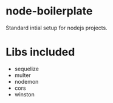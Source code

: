 # node-boilerplate

Standard intial setup for nodejs projects.
# Libs included
- sequelize
- multer
- nodemon
- cors
- winston
